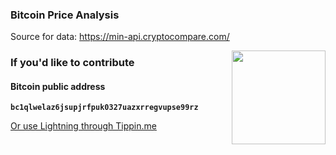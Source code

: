 ### Bitcoin Price Analysis
Source for data: https://min-api.cryptocompare.com/

<img src="https://thewarden.io/images/qr_code_btc.png" style="float: right;" height=150 width=150>

### If you'd like to contribute

#### **Bitcoin public address**</p>
**`bc1qlwelaz6jsupjrfpuk0327uazxrregvupse99rz`**
   
[Or use Lightning through Tippin.me](https://tippin.me/@alphaazeta)
